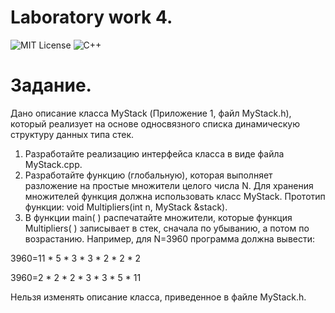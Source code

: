 # Laboratory work 4.
<img src="https://img.shields.io/github/license/mightyK1ngRichard/IU5?color=brightgreen" alt="MIT License"> <img src="https://img.shields.io/badge/language-C++-purple.svg" alt="C++">

# Задание. 
Дано описание класса MyStack (Приложение 1, файл MyStack.h), который реализует на основе односвязного списка динамическую структуру данных типа стек.
1. Разработайте реализацию интерфейса класса в виде файла MyStack.cpp.
2. Разработайте функцию (глобальную), которая выполняет разложение на простые множители целого числа N. Для хранения множителей функция должна использовать класс MyStack. Прототип функции: void Multipliers(int n, MyStack<DATA> &stack).
3.  В функции main( ) распечатайте множители, которые функция  Multipliers( ) записывает в стек, сначала по убыванию, а потом по возрастанию. 
Например, для N=3960 программа должна вывести:

3960=11 * 5 * 3 * 3 * 2 * 2 * 2

3960=2 * 2 * 2 * 3 * 3 * 5 * 11

Нельзя изменять описание класса, приведенное в файле MyStack.h.
